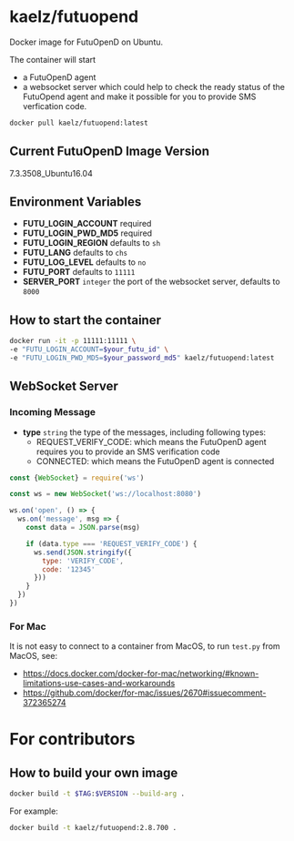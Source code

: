 # kaelz/futuopend

Docker image for FutuOpenD on Ubuntu.

The container will start
- a FutuOpenD agent
- a websocket server which could help to check the ready status of the FutuOpend agent and make it possible for you to provide SMS verfication code.

```sh
docker pull kaelz/futuopend:latest
```

## Current FutuOpenD Image Version

7.3.3508_Ubuntu16.04

## Environment Variables

- **FUTU_LOGIN_ACCOUNT** required
- **FUTU_LOGIN_PWD_MD5** required
- **FUTU_LOGIN_REGION** defaults to `sh`
- **FUTU_LANG** defaults to `chs`
- **FUTU_LOG_LEVEL** defaults to `no`
- **FUTU_PORT** defaults to `11111`
- **SERVER_PORT** `integer` the port of the websocket server, defaults to `8000`

## How to start the container

```sh
docker run -it -p 11111:11111 \
-e "FUTU_LOGIN_ACCOUNT=$your_futu_id" \
-e "FUTU_LOGIN_PWD_MD5=$your_password_md5" kaelz/futuopend:latest
```

## WebSocket Server

### Incoming Message

- **type** `string` the type of the messages, including following types:
  - REQUEST_VERIFY_CODE: which means the FutuOpenD agent requires you to provide an SMS verification code
  - CONNECTED: which means the FutuOpenD agent is connected

```js
const {WebSocket} = require('ws')

const ws = new WebSocket('ws://localhost:8080')

ws.on('open', () => {
  ws.on('message', msg => {
    const data = JSON.parse(msg)

    if (data.type === 'REQUEST_VERIFY_CODE') {
      ws.send(JSON.stringify({
        type: 'VERIFY_CODE',
        code: '12345'
      }))
    }
  })
})
```

### For Mac

It is not easy to connect to a container from MacOS, to run `test.py` from MacOS, see:

- https://docs.docker.com/docker-for-mac/networking/#known-limitations-use-cases-and-workarounds
- https://github.com/docker/for-mac/issues/2670#issuecomment-372365274

# For contributors


## How to build your own image

```sh
docker build -t $TAG:$VERSION --build-arg .
```

For example:

```sh
docker build -t kaelz/futuopend:2.8.700 .
```
